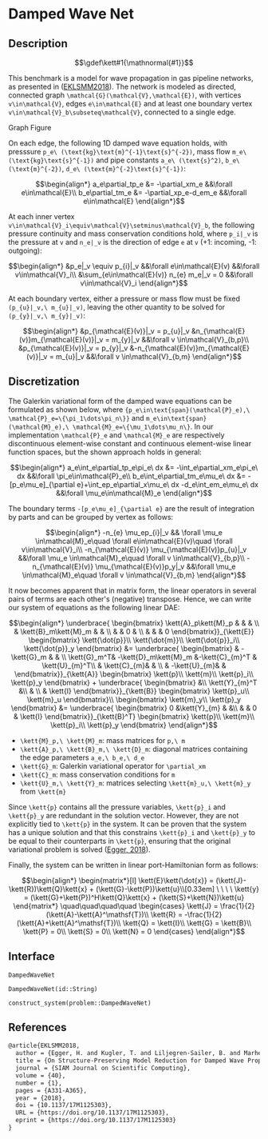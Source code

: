 # Damped Wave Net

## Description

```math
\gdef\kett#1{\mathnormal{#1}}
```

This benchmark is a model for wave propagation in gas pipeline networks, as presented in ([EKLSMM2018](#References)). The network is modeled as directed, connected graph ``\mathcal{G}(\mathcal{V},\mathcal{E})``, with vertices ``v\in\mathcal{V}``, edges ``e\in\mathcal{E}`` and at least one boundary vertex ``v\in\mathcal{V}_b\subseteq\mathcal{V}``, connected to a single edge.

Graph Figure

On each edge, the following 1D damped wave equation holds, with presssure ``p_e\ (\text{kg}\text{m}^{-1}\text{s}^{-2})``, mass flow ``m_e\ (\text{kg}\text{s}^{-1})`` and pipe constants ``a_e\ (\text{s}^2)``, ``b_e\ (\text{m}^{-2})``, ``d_e\ (\text{m}^{-2}\text{s}^{-1})``:
```math
\begin{align*}
	a_e\partial_tp_e &= -\partial_xm_e &&\forall e\in\mathcal{E}\\
	b_e\partial_tm_e &= -\partial_xp_e-d_em_e &&\forall e\in\mathcal{E}
\end{align*}
```
At each inner vertex ``v\in\mathcal{V}_i\equiv\mathcal{V}\setminus\mathcal{V}_b``, the following pressure continuity and mass conservation conditions hold, where ``p_i|_v`` is the pressure at ``v`` and ``n_e|_v`` is the direction of edge ``e`` at ``v`` (+1: incoming, -1: outgoing):
```math
\begin{align*}
	&p_e|_v \equiv p_{i}|_v &&\forall e\in\mathcal{E}(v) &&\forall v\in\mathcal{V}_i\\
	&\sum_{e\in\mathcal{E}(v)} n_{e} m_e|_v = 0 &&\forall v\in\mathcal{V}_i
\end{align*}
```
At each boundary vertex, either a pressure or mass flow must be fixed ``(p_{u}|_v,\ m_{u}|_v)``, leaving the other quantity to be solved for ``(p_{y}|_v,\ m_{y}|_v)``:
```math
\begin{align*}
	&p_{\mathcal{E}(v)}|_v = p_{u}|_v &n_{\mathcal{E}(v)}m_{\mathcal{E}(v)}|_v = m_{y}|_v &&\forall v \in\mathcal{V}_{b,p}\\
	&p_{\mathcal{E}(v)}|_v = p_{y}|_v &-n_{\mathcal{E}(v)}m_{\mathcal{E}(v)}|_v = m_{u}|_v &&\forall v \in\mathcal{V}_{b,m}
\end{align*}
```
## Discretization

The Galerkin variational form of the damped wave equations can be formulated as shown below, where ``{p_e\in\text{span}(\mathcal{P}_e),\ \mathcal{P}_e=\{\pi_1\dots\pi_n\}}`` and ``m_e\in\text{span}(\mathcal{M}_e),\ \mathcal{M}_e=\{\mu_1\dots\mu_n\}``. In our implementation ``\mathcal{P}_e`` and ``\mathcal{M}_e`` are respectively discontinuous element-wise constant and continuous element-wise linear function spaces, but the shown approach holds in general:
```math
\begin{align*}
	a_e\int_e\partial_tp_e\pi_e\ dx &= -\int_e\partial_xm_e\pi_e\ dx &&\forall \pi_e\in\mathcal{P}_e\\
	b_e\int_e\partial_tm_e\mu_e\ dx &= -[p_e\mu_e]_{\partial e}+\int_ep_e\partial_x\mu_e\ dx -d_e\int_em_e\mu_e\ dx &&\forall \mu_e\in\mathcal{M}_e
\end{align*}
```
The boundary terms ``-[p_e\mu_e]_{\partial e}`` are the result of integration by parts and can be grouped by vertex as follows:
```math
\begin{align*}
	-n_{e} \mu_ep_{i}|_v && \forall \mu_e \in\mathcal{M}_e\quad \forall e\in\mathcal{E}(v)\quad \forall v\in\mathcal{V}_i\\
	-n_{\mathcal{E}(v)} \mu_{\mathcal{E}(v)}p_{u}|_v &&\forall \mu_e \in\mathcal{M}_e\quad \forall v \in\mathcal{V}_{b,p}\\
	-n_{\mathcal{E}(v)} \mu_{\mathcal{E}(v)}p_y|_v &&\forall \mu_e \in\mathcal{M}_e\quad \forall v \in\mathcal{V}_{b,m}
\end{align*}
```
It now becomes apparent that in matrix form, the linear operators in several pairs of terms are each other's (negative) transpose. Hence, we can write our system of equations as the following linear DAE:
```math
\begin{align*}
    \underbrace{
    \begin{bmatrix}
        \kett{A}_p\kett{M}_p & & & \\
        & \kett{B}_m\kett{M}_m & & \\
        & & 0 & \\
        & & & 0
    \end{bmatrix}}_{\kett{E}}
    \begin{bmatrix}
        \kett{\dot{p}}\\
        \kett{\dot{m}}\\
        \kett{\dot{p}}_i\\
        \kett{\dot{p}}_y
    \end{bmatrix} &=
    \underbrace{
    \begin{bmatrix}
        & -\kett{G}_m & & \\
        \kett{G}_m^T& -\kett{D}_m\kett{M}_m &-\kett{C}_{m}^T & \kett{U}_{m}^T\\
        & \kett{C}_{m}& & \\
        & -\kett{U}_{m}& &
    \end{bmatrix}}_{\kett{A}}
    \begin{bmatrix}
        \kett{p}\\
        \kett{m}\\
        \kett{p}_i\\
        \kett{p}_y
    \end{bmatrix} +
    \underbrace{
    \begin{bmatrix}
         &\\
        \kett{Y}_{m}^T &\\
        &  \\
        & \kett{I}
    \end{bmatrix}}_{\kett{B}}
    \begin{bmatrix}
        \kett{p}_u\\
        \kett{m}_u
    \end{bmatrix}\\
    \begin{bmatrix}
        \kett{m}_y\\
        \kett{p}_y
    \end{bmatrix} &=
    \underbrace{
    \begin{bmatrix}
        0  &\kett{Y}_{m} & &\\
        & & 0  & \kett{I}
    \end{bmatrix}}_{\kett{B}^T} 
    \begin{bmatrix}
        \kett{p}\\
        \kett{m}\\
        \kett{p}_i\\
        \kett{p}_y
    \end{bmatrix}
\end{align*}
```
- ``\kett{M}_p,\ \kett{M}_m``: mass matrices for ``p,\ m``
- ``\kett{A}_p,\ \kett{B}_m,\ \kett{D}_m``: diagonal matrices containing the edge parameters ``a_e,\ b_e,\ d_e``
- ``\kett{G}_m``: Galerkin variational operator for ``\partial_xm``
- ``\kett{C}_m``: mass conservation conditions for ``m``
- ``\kett{U}_m,\ \kett{Y}_m``: matrices selecting ``\kett{m}_u,\ \kett{m}_y`` from ``\kett{m}``

Since ``\kett{p}`` contains all the pressure variables, ``\kett{p}_i`` and ``\kett{p}_y`` are redundant in the solution vector. However, they are not explicitly tied to ``\kett{p}`` in the system. It can be proven that the system has a unique solution and that this constrains ``\kett{p}_i`` and ``\kett{p}_y`` to be equal to their counterparts in ``\kett{p}``, ensuring that the original variational problem is solved ([Egger, 2018](#References)).

Finally, the system can be written in linear port-Hamiltonian form as follows:
```math
\begin{align*}
    \begin{matrix*}[l]
        \kett{E}\kett{\dot{x}} = (\kett{J}-\kett{R})\kett{Q}\kett{x} + (\kett{G}-\kett{P})\kett{u}\\[0.33em]
        \ \ \ \ \kett{y} = (\kett{G}+\kett{P})^H\kett{Q}\kett{x} + (\kett{S}+\kett{N})\kett{u}
    \end{matrix*} \quad\quad\quad\quad
    \begin{cases}
        \kett{J} = \frac{1}{2}(\kett{A}-\kett{A}^\mathsf{T})\\
        \kett{R} = -\frac{1}{2}(\kett{A}+\kett{A}^\mathsf{T})\\
        \kett{Q} = \kett{I}\\
        \kett{G} = \kett{B}\\
        \kett{P} = 0\\
        \kett{S} = 0\\
        \kett{N} = 0
    \end{cases}
\end{align*}
```

## Interface
```@docs
DampedWaveNet
```
```@docs
DampedWaveNet(id::String)
```
```@docs
construct_system(problem::DampedWaveNet)
```

## References
```LaTeX
@article{EKLSMM2018,
  author = {Egger, H. and Kugler, T. and Liljegren-Sailer, B. and Marheineke, N. and Mehrmann, V.},
  title = {On Structure-Preserving Model Reduction for Damped Wave Propagation in Transport Networks},
  journal = {SIAM Journal on Scientific Computing},
  volume = {40},
  number = {1},
  pages = {A331-A365},
  year = {2018},
  doi = {10.1137/17M1125303},
  URL = {https://doi.org/10.1137/17M1125303},
  eprint = {https://doi.org/10.1137/17M1125303}
}
```
